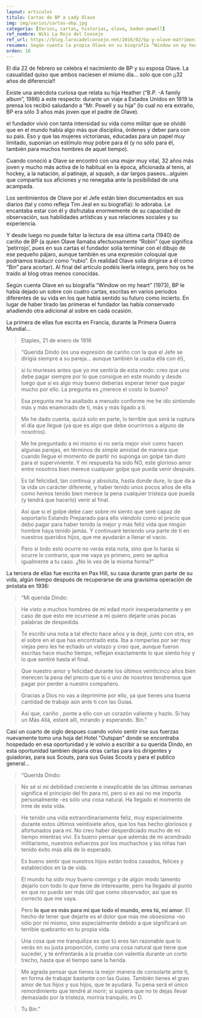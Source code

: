 ```yaml
---
layout: articulos
titulo: Cartas de BP a Lady Olave
img: img/varios/cartas-obp.jpg
categoria: [Varios, cartas, historias, olave, baden-powell]
ref_nombre: Wiki La Roja del Consejo
ref_url: https://blog.larocadelconsejo.net/2016/02/bp-y-olave-matrimonio-de-conveniencia/
resumen: Según cuenta la propia Olave en su biografía “Window on my heart” (1973), BP le había dejado un sobre con cuatro cartas, escritas en varios periodos diferentes de su vida en los que había sentido su futuro como incierto...
orden: 16
---
```

El dia 22 de febrero se celebra el nacimiento de BP y su esposa Olave. La casualidad quiso que ambos naciesen el mismo día… solo que con ¡¡32 años de diferencia!!

Existe una anécdota curiosa que relata su hija Heather (“B.P. -A family album”, 1986) a este respecto: durante un viaje a Estados Unidos en 1919 la prensa los recibió saludando a “Mr. Powell y su hija” (lo cual no era extraño, BP era sólo 3 años más joven que el padre de Olave).

el fundador vivió con tanta intensidad su vida como militar que se olvidó que en el mundo había algo más que disciplina, órdenes y deber para con su país. Eso y que las mujeres victorianas, educadas para un papel muy limitado, suponían un estímulo muy pobre para él (y no sólo para él, también para muchos hombres de aquel tiempo).

Cuando conoció a Olave se encontró con una mujer muy vital, 32 años más joven y mucho más activa de lo habitual en la época, aficionada al tenis, al hockey, a la natación, al patinaje, al squash, a dar largos paseos…alguien que compartía sus aficiones y no renegaba ante la posibilidad de una acampada.

Los sentimientos de Olave por el Jefe están bien documentados en sus diarios (tal y como refleja Tim Jeal en su biografía): lo adoraba. Le encantaba estar con él y disfrutaba enormemente de su capacidad de observación, sus habilidades artísticas y sus relaciones sociales y su experiencia.

Y desde luego no puede faltar la lectura de esa última carta (1940) de cariño de BP (a quien Olave llamaba afectuosamente “Robin” (que significa ‘petirrojo’, pues en sus cartas el fundador solía terminar con el dibujo de ese pequeño pájaro, aunque también es una expresión coloquial que podríamos traducir como “rubio”. En realidad Olave solía dirigirse a él como “Bin” para acortar). Al final del artículo podéis leerla íntegra, pero hoy os he traído al blog otras menos conocidas.

Según cuenta Olave en su biografía “Window on my heart” (1973), BP le había dejado un sobre con cuatro cartas, escritas en varios periodos diferentes de su vida en los que había sentido su futuro como incierto. En lugar de haber tirado las primeras el fundador las había conservado añadiendo otra adicional al sobre en cada ocasión.

La primera de ellas fue escrita en Francia, durante la Primera Guerra Mundial...

> Etaples, 21 de enero de 1916

> “Querida Dindo (es una expresión de cariño con la que el Jefe se dirigía siempre a su pareja… aunque también la usaba ella con él), 

> si tu murieses antes que yo me sentiría de esta modo: creo que uno debe pagar siempre por lo que consigue en este mundo y desde luego que si es algo muy bueno deberías esperar tener que pagar mucho por ello. La pregunta es ¿merece el costo lo bueno?

> Esa pregunta me ha asaltado a menudo conforme me he ido sintiendo más y más enamorado de ti, más y más ligado a ti.

> Me he dado cuenta, quizá solo en parte, lo terrible que será la ruptura el día que llegue (ya que es algo que debe ocurrirnos a alguno de nosotros).

> Me he preguntado a mí mismo si no sería mejor vivir como hacen algunas parejas, en términos de simple amistad de manera que cuando llegue el momento de partir no suponga un golpe tan duro para el superviviente. Y mi respuesta ha sido NO, este glorioso amor entre nosotros bien merece cualquier golpe que pueda venir después.

> Es tal felicidad, tan continua y absoluta, hasta donde dure, lo que da a la vida un carácter diferente, y haber tenido unos pocos años de ella como hemos tenido bien merece la pena cualquier tristeza que pueda (y tendrá que hacerlo) venir al final.

> Así que si el golpe debe caer sobre mí siento que seré capaz de soportarlo Estando Preparado para ello viéndolo como el precio que debo pagar para haber tenido la mejor y más feliz vida que ningún hombre haya tenido jamás. Y continuaré teniendo una parte de ti en nuestros queridos hijos, que me ayudarán a llenar el vacío.

> Pero si todo esto ocurre no verás esta nota, sino que lo harás si ocurre lo contrario, que me vaya yo primero, pero se aplica igualmente a tu caso. ¿No lo ves de la misma forma?”

La tercera de ellas fue escrita en Pax Hill, su casa durante gran parte de su vida, algún tiempo después de recuperarse de una gravísima operación de próstata en 1936:

> “Mi querida Dindo:

> He visto a muchos hombres de mi edad morir inesperadamente y en caso de que esto me ocurriese a mí quiero dejarte unas pocas palabras de despedida.

> Te escribí una nota a tal efecto hace años y la dejé, junto con otra, en el sobre en el que has encontrado esta. Iba a romperlas por ser muy viejas pero les he echado un vistazo y creo que, aunque fueron escritas hace mucho tiempo, reflejan exactamente lo que siento hoy y lo que sentiré hasta el final.

> Que nuestro amor y felicidad durante los últimos veinticinco años bien merecen la pena del precio que tú o uno de nosotros tendremos que pagar por perder a nuestro compañero.

> Gracias a Dios no vas a deprimirte por ello, ya que tienes una buena cantidad de trabajo aún ante ti con las Guías.

> Así que, cariño , ponte a ello con un corazón valiente y hazlo.
> Si hay un Más Allá, estaré allí, mirando y esperando.
> Bin.”

Casi un cuarto de siglo despues cuando volvio sentir irse sus fuerzas nuevamente tomo una hoja del Hotel "Outspan" donde se encontraba hospedado en esa oportunidad y le volvio a escribir a su querida Dindo, en esta oportunidad tambien dejaria otras cartas para los dirigentes y guiadoras, para sus Scouts, para sus Guias Scouts y para el publico general...

> “Querida Dindo:

> No sé si mi debilidad creciente e inexplicable de las últimas semanas significa el principio del fin para mí, pero si es así no me importa personalmente -es sólo una cosa natural. Ha llegado el momento de irme de esta vida.

> He tenido una vida extraordinariamente feliz, muy especialmente durante estos últimos veintisiete años, que los has hecho gloriosos y afortunados para mí. No creo haber desperdiciado mucho de mi tiempo mientras viví. Es bueno pensar que además de mi acendrado militarismo, nuestros esfuerzos por los muchachos y las niñas han tenido éxito más allá de lo esperado.

> Es bueno sentir que nuestros hijos están todos casados, felices y establecidos en la de vida.

> El mundo ha sido muy bueno conmigo y de algún modo lamento dejarlo con todo lo que tiene de interesante, pero ha llegado al punto en que no puedo ser más útil que como observador, así que es correcto que me vaya.

> Pero **lo que es más para mi que todo el mundo, eres tú, mi amor**. El hecho de tener que dejarte es el dolor que más me obsesiona -no sólo por mí mismo, sino especialmente debido a que significará un terrible quebranto en tu propia vida.

> Una cosa que me tranquiliza es que tú eres tan razonable que lo verás en su justa proporción, como una cosa natural que tiene que suceder, y te enfrentarás a la prueba con valentía durante un corto trecho, hasta que el tiempo sane la herida.

> Me agrada pensar que tienes la mejor manera de consolarte ante ti, en forma de trabajar bastante con las Guías. También tienes el gran amor de tus hijos y sus hijos, que te ayudará. Tu pena será el único remordimiento que tendré al morir; si supiera que no te dejas llevar demasiado por la tristeza, moriría tranquilo, mi D.

> Tu Bin.”
